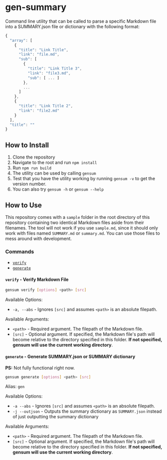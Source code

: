 # gen-summary

Command line utility that can be called to parse a specific Markdown file into a SUMMARY.json file or dictionary with the following format:

```javascript
{
  "array": [
    {
      "title": "Link Title",
      "link": "file.md",
      "sub": [
        {
          "title": "Link Title 3",
          "link": "file3.md",
          "sub": [ ... ]
        },
        ...
      ]
    },
    {
      "title": "Link Title 2",
      "link": "file2.md"
    }
  ],
  "title": ""
}
```

## How to Install

1. Clone the repository
2. Navigate to the root and run `npm install`
3. Run `npm run build`
4. The utility can be used by calling `gensum`
5. Test that you have the utility working by running `gensum -v` to get the version number.
6. You can also try `gensum -h` or `gensum --help`

## How to Use

This repository comes with a `sample` folder in the root directory of this repository containing two identical Markdown files aside from their filenames. The tool will not work if you use `sample.md`, since it should only work with files named `SUMMARY.md` or `summary.md`. You can use those files to mess around with development.

### Commands

* [`verify`](#verify-verify-markdown-file)
* [`generate`](#generate-generate-summaryjson-or-summary-dictionary)

#### `verify` - Verify Markdown File

```bash
gensum verify [options] <path> [src]   
```

Available Options:

* `-a, --abs` - Ignores `[src]` and assumes `<path>` is an absolute filepath.

Available Arguments:

* `<path>` - Required argument. The filepath of the Markdown file. 
* `[src]` - Optional argument. If specified, the Markdown file's path will become relative to the directory specified in this folder. **If not specified, gensum will use the current working directory**.

#### `generate` - Generate SUMMARY.json or SUMMARY dictionary

**PS:** Not fully functional right now.

```bash
gensum generate [options] <path> [src]
```

Alias: `gen`

Available Options:

* `-a --abs` - Ignores `[src]` and assumes `<path>` is an absolute filepath.
* `-j --outjson` - Outputs the summary dictionary as `SUMMARY.json` instead of just outputting the summary dictionary

Available Arguments:

* `<path>` - Required argument. The filepath of the Markdown file. 
* `[src]` - Optional argument. If specified, the Markdown file's path will become relative to the directory specified in this folder. **If not specified, gensum will use the current working directory**.
